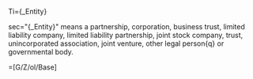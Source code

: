 Ti={_Entity}

sec="{_Entity}" means a partnership, corporation, business trust, limited liability company, limited liability partnership, joint stock company, trust, unincorporated association, joint venture, other legal person{q} or governmental body.

=[G/Z/ol/Base]
